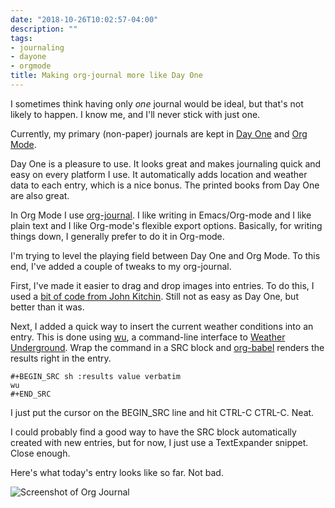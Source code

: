 ```yaml
---
date: "2018-10-26T10:02:57-04:00"
description: ""
tags:
- journaling
- dayone
- orgmode
title: Making org-journal more like Day One
---
```


I sometimes think having only _one_ journal would be ideal, but that's not likely to happen. I know me, and I'll never stick with just one.

Currently, my primary (non-paper) journals are kept in <a
href="https://dayoneapp.com">Day One</a> and <a href="https://orgmode.org">Org
Mode</a>.

Day One is a pleasure to use. It looks great and makes journaling quick and easy
on every platform I use. It automatically adds location and weather data to each
entry, which is a nice bonus. The printed books from Day One are also great.

In Org Mode I use <a
href="https://github.com/bastibe/org-journal">org-journal</a>. I like writing in
Emacs/Org-mode and I like plain text and I like Org-mode's flexible export
options. Basically, for writing things down, I generally prefer to do it in
Org-mode.

I'm trying to level the playing field between Day One and Org Mode. To this end, I've added a couple of tweaks to my org-journal.

First, I've made it easier to drag and drop images into entries. To do this, I
used a [bit of code from John
Kitchin](http://kitchingroup.cheme.cmu.edu/blog/2015/07/10/Drag-images-and-files-onto-org-mode-and-insert-a-link-to-them/). Still not as easy as Day One, but better than it was.

Next, I added a quick way to insert the current weather conditions into an
entry. This is done using [wu](https://github.com/sramsay/wu), a command-line
interface to [Weather Underground](http://www.wunderground.com/). Wrap the
command in a SRC block and
[org-babel](https://orgmode.org/worg/org-contrib/babel/) renders the results
right in the entry.

```
#+BEGIN_SRC sh :results value verbatim
wu 
#+END_SRC
```
I just put the cursor on the BEGIN_SRC line and hit CTRL-C CTRL-C. Neat.

I could probably find a good way to have the SRC block automatically created
with new entries, but for now, I just use a TextExpander snippet. Close enough.

Here's what today's entry looks like so far. Not bad.

![Screenshot of Org Journal](/img/2018/2018-10-26_weather-orgmode-screen.png)


